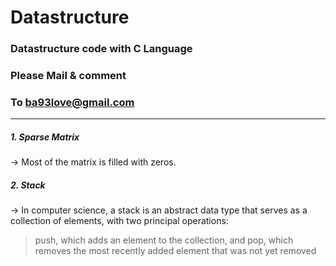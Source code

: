 # Datastructure

### Datastructure code with C Language
### Please Mail & comment  
### To <ba93love@gmail.com>
----------------------------------------
##### 1. Sparse Matrix
-> Most of the matrix is filled with zeros.
##### 2. Stack
->
In computer science, a stack is an abstract data type that serves as a collection of elements, with two principal operations:

>push, which adds an element to the collection, and
>pop, which removes the most recently added element that was not yet removed

